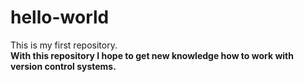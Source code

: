 # hello-world
This is my first repository.
<br>
<b> With this repository I hope to get new knowledge how to work with version control systems.</b>
